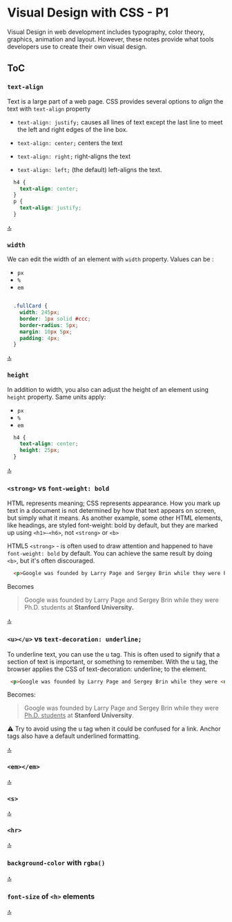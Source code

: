 # Visual Design with CSS - P1

Visual Design in web development includes typography, color theory, graphics, animation and layout.
However, these notes provide what tools developers use to create their own visual design.

## ToC
[](#)  


### `text-align`

Text is a large part of a web page. CSS provides several options to _align_ the text with `text-align` property

* `text-align: justify;` causes all lines of text except the last line to meet the left and right edges of the line box.

* `text-align: center;` centers the text

* `text-align: right;` right-aligns the text

* `text-align: left;` (the default) left-aligns the text.

```css
  h4 {
    text-align: center;
  }
  p {
    text-align: justify;
  }
```  

  
[🔝](#toc)  
  

### `width`  

We can edit the width of an element with `width` property. Values can be :
  * `px`
  * `%`
  * `em`
  
```css

  .fullCard {
    width: 245px;
    border: 1px solid #ccc;
    border-radius: 5px;
    margin: 10px 5px;
    padding: 4px;
  }

```
[🔝](#toc)  
  
### `height`

In addition to width, you also can adjust the height of an element using `height` property.
Same units apply:

  * `px`
  * `%`
  * `em`
  
```css
  h4 {
    text-align: center;
    height: 25px;
  }
```  

[🔝](#toc)  
  
### `<strong>` vs `font-weight: bold`  

HTML represents meaning; CSS represents appearance. How you mark up text in a document is not determined by how that text appears on screen, but simply what it means. As another example, some other HTML elements, like headings, are styled font-weight: bold by default, but they are marked up using `<h1>–<h6>`, not `<strong>` or `<b>`  
  
HTML5 `<strong>` - is often used to draw attention and happened to have `font-weight: bold` by default. You can achieve the same result by doing `<b>`, but it's often discouraged.

```html
  <p>Google was founded by Larry Page and Sergey Brin while they were Ph.D. students at <strong>Stanford University.</strong></p>
```

Becomes
>   <p>Google was founded by Larry Page and Sergey Brin while they were Ph.D. students at <strong>Stanford University.</strong></p>

  
[🔝](#toc)  
  
### `<u></u>` vs `text-decoration: underline;`

To underline text, you can use the u tag. This is often used to signify that a section of text is important, or something to remember. With the u tag, the browser applies the CSS of text-decoration: underline; to the element.  

```html
 <p>Google was founded by Larry Page and Sergey Brin while they were <u>Ph.D. students</u> at <strong>Stanford University</strong>.</p>
```
Becomes: 

>  <p>Google was founded by Larry Page and Sergey Brin while they were <u>Ph.D. students</u> at <strong>Stanford University</strong>.</p>

:warning: Try to avoid using the u tag when it could be confused for a link. Anchor tags also have a default underlined formatting.
  
[🔝](#toc)  
  
### `<em></em>`  
  
[🔝](#toc)  
  
### `<s>`

  
[🔝](#toc)  
  
### `<hr>`

  
[🔝](#toc)  
  
### `background-color` with `rgba()`

  
[🔝](#toc)  
  
### `font-size` of `<h>` elements

  
[🔝](#toc)  
  
